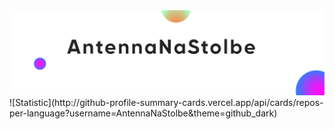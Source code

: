 <img src="assets/antenna_na_stolbe_fon.svg" alt="Hi, i am antennaNaStolbe">
![Statistic](http://github-profile-summary-cards.vercel.app/api/cards/repos-per-language?username=AntennaNaStolbe&theme=github_dark)
